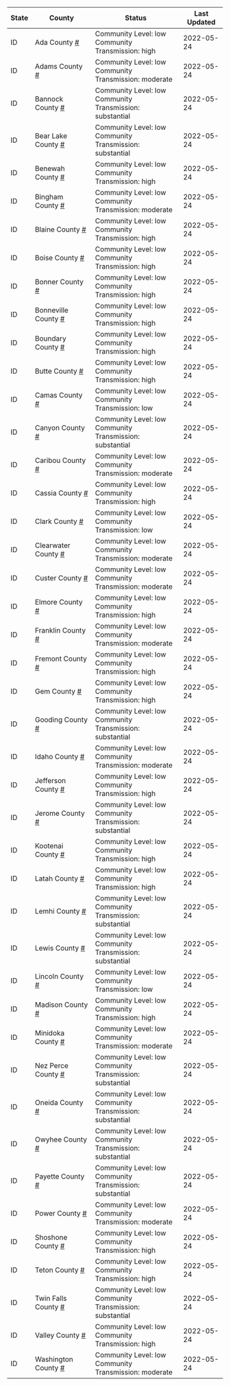 State | County | Status | Last Updated
--- | --- | --- | --- 
ID | Ada County <a href="#ada_county">#</a> | <a name="ada_county"></a>Community Level: low<br/>Community Transmission: high | 2022-05-24
ID | Adams County <a href="#adams_county">#</a> | <a name="adams_county"></a>Community Level: low<br/>Community Transmission: moderate | 2022-05-24
ID | Bannock County <a href="#bannock_county">#</a> | <a name="bannock_county"></a>Community Level: low<br/>Community Transmission: substantial | 2022-05-24
ID | Bear Lake County <a href="#bear_lake_county">#</a> | <a name="bear_lake_county"></a>Community Level: low<br/>Community Transmission: substantial | 2022-05-24
ID | Benewah County <a href="#benewah_county">#</a> | <a name="benewah_county"></a>Community Level: low<br/>Community Transmission: high | 2022-05-24
ID | Bingham County <a href="#bingham_county">#</a> | <a name="bingham_county"></a>Community Level: low<br/>Community Transmission: moderate | 2022-05-24
ID | Blaine County <a href="#blaine_county">#</a> | <a name="blaine_county"></a>Community Level: low<br/>Community Transmission: high | 2022-05-24
ID | Boise County <a href="#boise_county">#</a> | <a name="boise_county"></a>Community Level: low<br/>Community Transmission: high | 2022-05-24
ID | Bonner County <a href="#bonner_county">#</a> | <a name="bonner_county"></a>Community Level: low<br/>Community Transmission: high | 2022-05-24
ID | Bonneville County <a href="#bonneville_county">#</a> | <a name="bonneville_county"></a>Community Level: low<br/>Community Transmission: high | 2022-05-24
ID | Boundary County <a href="#boundary_county">#</a> | <a name="boundary_county"></a>Community Level: low<br/>Community Transmission: high | 2022-05-24
ID | Butte County <a href="#butte_county">#</a> | <a name="butte_county"></a>Community Level: low<br/>Community Transmission: high | 2022-05-24
ID | Camas County <a href="#camas_county">#</a> | <a name="camas_county"></a>Community Level: low<br/>Community Transmission: low | 2022-05-24
ID | Canyon County <a href="#canyon_county">#</a> | <a name="canyon_county"></a>Community Level: low<br/>Community Transmission: substantial | 2022-05-24
ID | Caribou County <a href="#caribou_county">#</a> | <a name="caribou_county"></a>Community Level: low<br/>Community Transmission: moderate | 2022-05-24
ID | Cassia County <a href="#cassia_county">#</a> | <a name="cassia_county"></a>Community Level: low<br/>Community Transmission: high | 2022-05-24
ID | Clark County <a href="#clark_county">#</a> | <a name="clark_county"></a>Community Level: low<br/>Community Transmission: low | 2022-05-24
ID | Clearwater County <a href="#clearwater_county">#</a> | <a name="clearwater_county"></a>Community Level: low<br/>Community Transmission: moderate | 2022-05-24
ID | Custer County <a href="#custer_county">#</a> | <a name="custer_county"></a>Community Level: low<br/>Community Transmission: moderate | 2022-05-24
ID | Elmore County <a href="#elmore_county">#</a> | <a name="elmore_county"></a>Community Level: low<br/>Community Transmission: high | 2022-05-24
ID | Franklin County <a href="#franklin_county">#</a> | <a name="franklin_county"></a>Community Level: low<br/>Community Transmission: moderate | 2022-05-24
ID | Fremont County <a href="#fremont_county">#</a> | <a name="fremont_county"></a>Community Level: low<br/>Community Transmission: high | 2022-05-24
ID | Gem County <a href="#gem_county">#</a> | <a name="gem_county"></a>Community Level: low<br/>Community Transmission: high | 2022-05-24
ID | Gooding County <a href="#gooding_county">#</a> | <a name="gooding_county"></a>Community Level: low<br/>Community Transmission: substantial | 2022-05-24
ID | Idaho County <a href="#idaho_county">#</a> | <a name="idaho_county"></a>Community Level: low<br/>Community Transmission: moderate | 2022-05-24
ID | Jefferson County <a href="#jefferson_county">#</a> | <a name="jefferson_county"></a>Community Level: low<br/>Community Transmission: high | 2022-05-24
ID | Jerome County <a href="#jerome_county">#</a> | <a name="jerome_county"></a>Community Level: low<br/>Community Transmission: substantial | 2022-05-24
ID | Kootenai County <a href="#kootenai_county">#</a> | <a name="kootenai_county"></a>Community Level: low<br/>Community Transmission: high | 2022-05-24
ID | Latah County <a href="#latah_county">#</a> | <a name="latah_county"></a>Community Level: low<br/>Community Transmission: high | 2022-05-24
ID | Lemhi County <a href="#lemhi_county">#</a> | <a name="lemhi_county"></a>Community Level: low<br/>Community Transmission: substantial | 2022-05-24
ID | Lewis County <a href="#lewis_county">#</a> | <a name="lewis_county"></a>Community Level: low<br/>Community Transmission: substantial | 2022-05-24
ID | Lincoln County <a href="#lincoln_county">#</a> | <a name="lincoln_county"></a>Community Level: low<br/>Community Transmission: low | 2022-05-24
ID | Madison County <a href="#madison_county">#</a> | <a name="madison_county"></a>Community Level: low<br/>Community Transmission: high | 2022-05-24
ID | Minidoka County <a href="#minidoka_county">#</a> | <a name="minidoka_county"></a>Community Level: low<br/>Community Transmission: moderate | 2022-05-24
ID | Nez Perce County <a href="#nez_perce_county">#</a> | <a name="nez_perce_county"></a>Community Level: low<br/>Community Transmission: substantial | 2022-05-24
ID | Oneida County <a href="#oneida_county">#</a> | <a name="oneida_county"></a>Community Level: low<br/>Community Transmission: substantial | 2022-05-24
ID | Owyhee County <a href="#owyhee_county">#</a> | <a name="owyhee_county"></a>Community Level: low<br/>Community Transmission: substantial | 2022-05-24
ID | Payette County <a href="#payette_county">#</a> | <a name="payette_county"></a>Community Level: low<br/>Community Transmission: substantial | 2022-05-24
ID | Power County <a href="#power_county">#</a> | <a name="power_county"></a>Community Level: low<br/>Community Transmission: moderate | 2022-05-24
ID | Shoshone County <a href="#shoshone_county">#</a> | <a name="shoshone_county"></a>Community Level: low<br/>Community Transmission: high | 2022-05-24
ID | Teton County <a href="#teton_county">#</a> | <a name="teton_county"></a>Community Level: low<br/>Community Transmission: high | 2022-05-24
ID | Twin Falls County <a href="#twin_falls_county">#</a> | <a name="twin_falls_county"></a>Community Level: low<br/>Community Transmission: substantial | 2022-05-24
ID | Valley County <a href="#valley_county">#</a> | <a name="valley_county"></a>Community Level: low<br/>Community Transmission: high | 2022-05-24
ID | Washington County <a href="#washington_county">#</a> | <a name="washington_county"></a>Community Level: low<br/>Community Transmission: moderate | 2022-05-24
